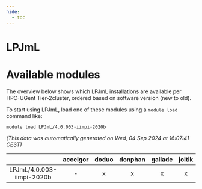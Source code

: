 ```yaml
---
hide:
  - toc
---
```


LPJmL
=====

# Available modules


The overview below shows which LPJmL installations are available per HPC-UGent Tier-2cluster, ordered based on software version (new to old).

To start using LPJmL, load one of these modules using a `module load` command like:

```shell
module load LPJmL/4.0.003-iimpi-2020b
```

*(This data was automatically generated on Wed, 04 Sep 2024 at 16:07:41 CEST)*  

| |accelgor|doduo|donphan|gallade|joltik|shinx|skitty|
| :---: | :---: | :---: | :---: | :---: | :---: | :---: | :---: |
|LPJmL/4.0.003-iimpi-2020b|-|x|x|x|x|-|x|
